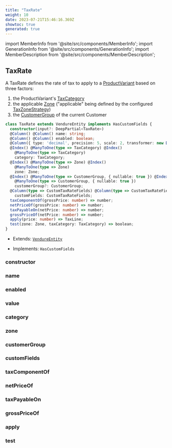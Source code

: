 ```yaml
---
title: "TaxRate"
weight: 10
date: 2023-07-21T15:46:16.369Z
showtoc: true
generated: true
---
```

<!-- This file was generated from the Vendure source. Do not modify. Instead, re-run the "docs:build" script -->
import MemberInfo from '@site/src/components/MemberInfo';
import GenerationInfo from '@site/src/components/GenerationInfo';
import MemberDescription from '@site/src/components/MemberDescription';


## TaxRate

<GenerationInfo sourceFile="packages/core/src/entity/tax-rate/tax-rate.entity.ts" sourceLine="25" packageName="@vendure/core" />

A TaxRate defines the rate of tax to apply to a <a href='/reference/typescript-api/entities/product-variant#productvariant'>ProductVariant</a> based on three factors:

1. the ProductVariant's <a href='/reference/typescript-api/entities/tax-category#taxcategory'>TaxCategory</a>
2. the applicable <a href='/reference/typescript-api/entities/zone#zone'>Zone</a> ("applicable" being defined by the configured <a href='/reference/typescript-api/tax/tax-zone-strategy#taxzonestrategy'>TaxZoneStrategy</a>)
3. the <a href='/reference/typescript-api/entities/customer-group#customergroup'>CustomerGroup</a> of the current Customer

```ts title="Signature"
class TaxRate extends VendureEntity implements HasCustomFields {
  constructor(input?: DeepPartial<TaxRate>)
  @Column() @Column() name: string;
  @Column() @Column() enabled: boolean;
  @Column({ type: 'decimal', precision: 5, scale: 2, transformer: new DecimalTransformer() }) @Column({ type: 'decimal', precision: 5, scale: 2, transformer: new DecimalTransformer() }) value: number;
  @Index() @ManyToOne(type => TaxCategory) @Index()
    @ManyToOne(type => TaxCategory)
    category: TaxCategory;
  @Index() @ManyToOne(type => Zone) @Index()
    @ManyToOne(type => Zone)
    zone: Zone;
  @Index() @ManyToOne(type => CustomerGroup, { nullable: true }) @Index()
    @ManyToOne(type => CustomerGroup, { nullable: true })
    customerGroup?: CustomerGroup;
  @Column(type => CustomTaxRateFields) @Column(type => CustomTaxRateFields)
    customFields: CustomTaxRateFields;
  taxComponentOf(grossPrice: number) => number;
  netPriceOf(grossPrice: number) => number;
  taxPayableOn(netPrice: number) => number;
  grossPriceOf(netPrice: number) => number;
  apply(price: number) => TaxLine;
  test(zone: Zone, taxCategory: TaxCategory) => boolean;
}
```
* Extends: <code><a href='/reference/typescript-api/entities/vendure-entity#vendureentity'>VendureEntity</a></code>


* Implements: <code>HasCustomFields</code>



<div className="members-wrapper">

### constructor

<MemberInfo kind="method" type="(input?: DeepPartial&#60;<a href='/reference/typescript-api/entities/tax-rate#taxrate'>TaxRate</a>&#62;) => TaxRate"   />


### name

<MemberInfo kind="property" type="string"   />


### enabled

<MemberInfo kind="property" type="boolean"   />


### value

<MemberInfo kind="property" type="number"   />


### category

<MemberInfo kind="property" type="<a href='/reference/typescript-api/entities/tax-category#taxcategory'>TaxCategory</a>"   />


### zone

<MemberInfo kind="property" type="<a href='/reference/typescript-api/entities/zone#zone'>Zone</a>"   />


### customerGroup

<MemberInfo kind="property" type="<a href='/reference/typescript-api/entities/customer-group#customergroup'>CustomerGroup</a>"   />


### customFields

<MemberInfo kind="property" type="CustomTaxRateFields"   />


### taxComponentOf

<MemberInfo kind="method" type="(grossPrice: number) => number"   />


### netPriceOf

<MemberInfo kind="method" type="(grossPrice: number) => number"   />


### taxPayableOn

<MemberInfo kind="method" type="(netPrice: number) => number"   />


### grossPriceOf

<MemberInfo kind="method" type="(netPrice: number) => number"   />


### apply

<MemberInfo kind="method" type="(price: number) => TaxLine"   />


### test

<MemberInfo kind="method" type="(zone: <a href='/reference/typescript-api/entities/zone#zone'>Zone</a>, taxCategory: <a href='/reference/typescript-api/entities/tax-category#taxcategory'>TaxCategory</a>) => boolean"   />




</div>
